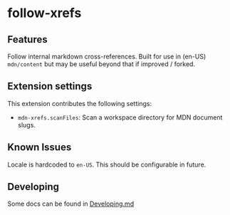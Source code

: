 # follow-xrefs

## Features

Follow internal markdown cross-references.
Built for use in (en-US) `mdn/content` but may be useful beyond that if improved / forked.

## Extension settings

This extension contributes the following settings:

- `mdn-xrefs.scanFiles`: Scan a workspace directory for MDN document slugs.

## Known Issues

Locale is hardcoded to `en-US`. This should be configurable in future.

## Developing

Some docs can be found in [Developing.md](./developing.md)

